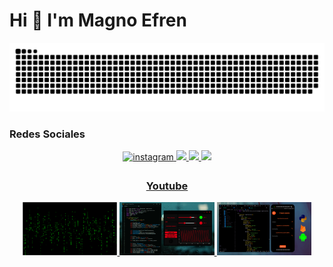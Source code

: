 <h1 align="left"> Hi 👋 I'm Magno Efren </h1>
<p align="left"> </p>

![Snake animation](https://github.com/MagnoEfren/magnoefren/blob/main/github-contribution-grid-snake.svg)

### Redes Sociales 
<div align="center">
  
<a href="https://instagram.com/magnoefren" target="_blank">
<img src=https://img.shields.io/badge/instagram-F4A98F.svg?&style=for-the-badge&logo=instagram&logoColor=white alt=instagram style="margin-bottom: 5px;" />
  
<a href="https://www.youtube.com/c/MagnoEfren" target="_blank">
<img src="https://img.shields.io/badge/YouTube-FF0905?style=for-the-badge&logo=youtube&logoColor=white" target="_blank"> 
  
<a href="https://twitter.com/magnoefren15" target="_blank">
<img src="https://img.shields.io/badge/Twitter-8FC3F4?style=for-the-badge&logo=twitter&logoColor=white" target="_blank"> 

<a href="https://www.linkedin.com/in/magnoefren/" target="_blank">
<img src="https://img.shields.io/badge/LinkedIn-4B49B9?style=for-the-badge&logo=LinkedIn&logoColor=white" target="_blank"> 

 </a>

### [Youtube](https://youtube.com/magnoefren?sub_confirmation=1)

<a href='https://youtu.be/AAxijGx9_Pc' target='_blank'>
  <img width='30%' src='https://github.com/MagnoEfren/magnoefren/blob/main/images/video01.png' alt='Efecto Matrix con Python' />
</a>
<a href='https://youtu.be/SOYa_nZKaWg' target='_blank'>
  <img width='30%' src='https://github.com/MagnoEfren/magnoefren/blob/main/images/video02.png' alt='GUI con PyQt5 - Arduino' />
</a>
<a href='https://youtu.be/EYs6uWmCWwI' target='_blank'>
  <img width='30%' src='https://github.com/MagnoEfren/magnoefren/blob/main/images/video03.png' alt='Aplicación android en Python con base de datos' />
</a>




